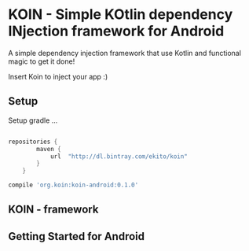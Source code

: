 # KOIN - Simple KOtlin dependency INjection framework for Android

A simple dependency injection framework that use Kotlin and functional magic to get it done!

Insert Koin to inject your app :)

## Setup

Setup gradle ...

```gradle

repositories {
        maven {
            url  "http://dl.bintray.com/ekito/koin"
        }
    }

compile 'org.koin:koin-android:0.1.0'

```

## KOIN - framework



## Getting Started for Android

